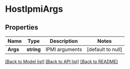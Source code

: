 # HostIpmiArgs

## Properties
Name | Type | Description | Notes
------------ | ------------- | ------------- | -------------
**Args** | **string** | IPMI arguments | [default to null]

[[Back to Model list]](../README.md#documentation-for-models) [[Back to API list]](../README.md#documentation-for-api-endpoints) [[Back to README]](../README.md)
